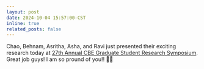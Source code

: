 ```yaml
---
layout: post
date: 2024-10-04 15:57:00-CST
inline: true
related_posts: false
---
```


Chao, Behnam, Asritha, Asha, and Ravi just presented their exciting research today at [27th Annual CBE Graduate Student Research Symposium](https://engineering.buffalo.edu/chemical-biological/news-events/events/graduate-research-symposium.html). Great job guys! I am so pround of you!! 👏👏